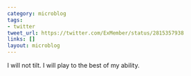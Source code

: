 ```yaml
---
category: microblog
tags:
- twitter
tweet_url: https://twitter.com/ExMember/status/2815357938
links: []
layout: microblog
---
```

I will not tilt. I will play to the best of my ability.
